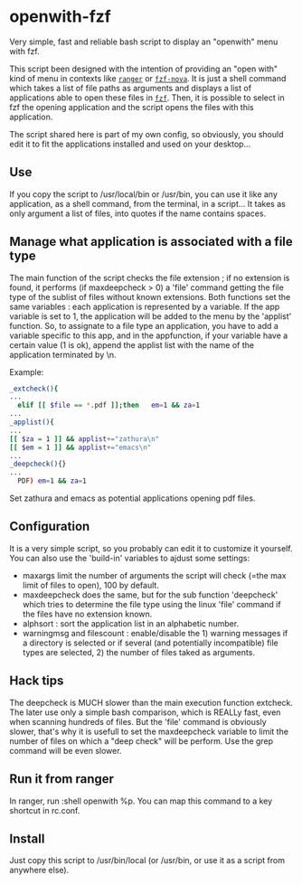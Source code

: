 # openwith-fzf
Very simple, fast and reliable bash script to display an "openwith" menu with fzf.

This script been designed with the intention of providing an "open with" kind of menu in contexts like [`ranger`](https://github.com/ranger/ranger) or [`fzf-nova`](https://github.com/gotbletu/shownotes/tree/master/fzf_nova). It is just a shell command which takes a list of file paths as arguments and displays a list of applications able to open these files in [`fzf`](https://github.com/junegunn/fzf). Then, it is possible to select in fzf the opening application and the script opens the files with this application.

The script shared here is part of my own config, so obviously, you should edit it to fit the applications installed and used on your desktop...

## Use

If you copy the script to /usr/local/bin or /usr/bin, you can use it like any application, as a shell command, from the terminal, in a script...
It takes as only argument a list of files, into quotes if the name contains spaces.

## Manage what application is associated with a file type

The main function of the script checks the file extension ; if no extension is found, it performs (if maxdeepcheck > 0) a 'file' command getting the file type of the sublist of files without known extensions. Both functions set the same variables : each application is represented by a variable. If the app variable is set to 1, the application will be added to the menu by the 'applist' function. So, to assignate to a file type an application, you have to add a variable specific to this app, and in the appfunction, if your variable have a certain value (1 is ok), append the applist list with the name of the application terminated by \n.

Example:
```bash
_extcheck(){
...
  elif [[ $file == *.pdf ]];then   em=1 && za=1
...
_applist(){
...
[[ $za = 1 ]] && applist+="zathura\n"
[[ $em = 1 ]] && applist+="emacs\n"
...
_deepcheck(){}
...
  PDF) em=1 && za=1
```
Set zathura and emacs as potential applications opening pdf files.

## Configuration

It is a very simple script, so you probably can edit it to customize it yourself. You can also use the 'build-in' variables to ajdust some settings:
- maxargs limit the number of arguments the script will check (=the max limit of files to open), 100 by default.
- maxdeepcheck does the same, but for the sub function 'deepcheck' which tries to determine the file type using the linux 'file' command if the files have no extension known.
- alphsort : sort the application list in an alphabetic number.
- warningmsg and filescount : enable/disable the 1) warning messages if a directory is selected or if several (and potentially incompatible) file types are selected, 2) the number of files taked as arguments.

## Hack tips

The deepcheck is MUCH slower than the main execution function extcheck. The later use only a simple bash comparison, which is REALLy fast, even when scanning hundreds of files. But the 'file' command is obviously slower, that's why it is usefull to set the maxdeepcheck variable to limit the number of files on which a "deep check" will be perform. Use the grep command will be even slower.

## Run it from ranger

In ranger, run :shell openwith %p. You can map this command to a key shortcut in rc.conf.

## Install

Just copy this script to /usr/bin/local (or /usr/bin, or use it as a script from anywhere else).
